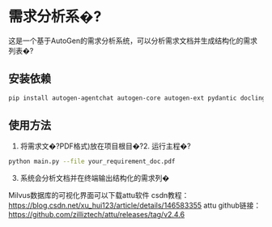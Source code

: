 # 需求分析系�?
这是一个基于AutoGen的需求分析系统，可以分析需求文档并生成结构化的需求列表�?
## 安装依赖

```bash
pip install autogen-agentchat autogen-core autogen-ext pydantic docling llama-index
```

## 使用方法

1. 将需求文�?PDF格式)放在项目根目�?2. 运行主程�?

```bash
python main.py --file your_requirement_doc.pdf
```

3. 系统会分析文档并在终端输出结构化的需求列�


Milvus数据库的可视化界面可以下载attu软件
csdn教程：https://blog.csdn.net/xu_hui123/article/details/146583355
attu github链接：https://github.com/zilliztech/attu/releases/tag/v2.4.6